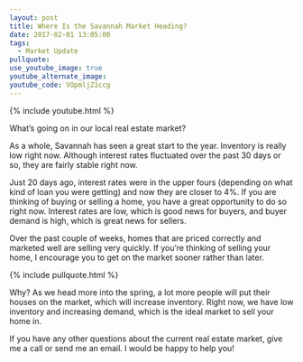 ```yaml
---
layout: post
title: Where Is the Savannah Market Heading?
date: 2017-02-01 13:05:00
tags:
  - Market Update
pullquote:
use_youtube_image: true
youtube_alternate_image:
youtube_code: VOpmljZ1ccg
---
```



{% include youtube.html %}

What’s going on in our local real estate market?

As a whole, Savannah has seen a great start to the year. Inventory is really low right now. Although interest rates fluctuated over the past 30 days or so, they are fairly stable right now.

Just 20 days ago, interest rates were in the upper fours (depending on what kind of loan you were getting) and now they are closer to 4%. If you are thinking of buying or selling a home, you have a great opportunity to do so right now. Interest rates are low, which is good news for buyers, and buyer demand is high, which is great news for sellers.

Over the past couple of weeks, homes that are priced correctly and marketed well are selling very quickly. If you’re thinking of selling your home, I encourage you to get on the market sooner rather than later.

{% include pullquote.html %}

Why? As we head more into the spring, a lot more people will put their houses on the market, which will increase inventory. Right now, we have low inventory and increasing demand, which is the ideal market to sell your home in.

If you have any other questions about the current real estate market, give me a call or send me an email. I would be happy to help you!